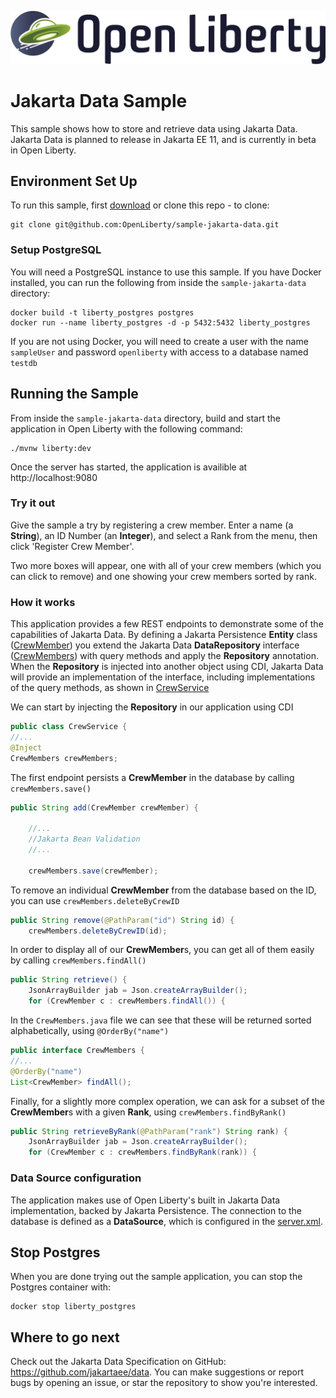![](https://github.com/OpenLiberty/open-liberty/blob/master/logos/logo_horizontal_light_navy.png)

# Jakarta Data Sample
This sample shows how to store and retrieve data using Jakarta Data. Jakarta Data is planned to release in Jakarta EE 11, and is currently in beta in Open Liberty.

## Environment Set Up
To run this sample, first [download](https://github.com/OpenLiberty/sample-jakarta-data/archive/main.zip) or clone this repo - to clone:
```
git clone git@github.com:OpenLiberty/sample-jakarta-data.git
```

### Setup PostgreSQL
You will need a PostgreSQL instance to use this sample. If you have Docker installed, you can run the following from inside the `sample-jakarta-data` directory:

```
docker build -t liberty_postgres postgres
docker run --name liberty_postgres -d -p 5432:5432 liberty_postgres
```
If you are not using Docker, you will need to create a user with the name `sampleUser` and password `openliberty` with access to a database named `testdb`

## Running the Sample
From inside the `sample-jakarta-data` directory, build and start the application in Open Liberty with the following command:
```
./mvnw liberty:dev
```

Once the server has started, the application is availible at http://localhost:9080

### Try it out
Give the sample a try by registering a crew member. Enter a name (a **String**), an ID Number (an **Integer**), and select a Rank from the menu, then click 'Register Crew Member'.

Two more boxes will appear, one with all of your crew members (which you can click to remove) and one showing your crew members sorted by rank.

### How it works
This application provides a few REST endpoints to demonstrate some of the capabilities of Jakarta Data. By defining a Jakarta Persistence **Entity** class ([CrewMember](src/main/java/io/openliberty/sample/application/CrewMember.java)) you extend the Jakarta Data **DataRepository** interface ([CrewMembers](src/main/java/io/openliberty/sample/application/CrewMembers.java)) with query methods and apply the **Repository** annotation. When the **Repository** is injected into another object using CDI, Jakarta Data will provide an implementation of the interface, including implementations of the query methods, as shown in [CrewService](src/main/java/io/openliberty/sample/application/CrewService.java)

We can start by injecting the **Repository** in our application using CDI

```java
public class CrewService {
//...
@Inject
CrewMembers crewMembers;
```

The first endpoint persists a **CrewMember** in the database by calling `crewMembers.save()`

```java
public String add(CrewMember crewMember) {
    
    //...
    //Jakarta Bean Validation
    //...

    crewMembers.save(crewMember);
```

To remove an individual **CrewMember** from the database based on the ID, you can use `crewMembers.deleteByCrewID`
```java
public String remove(@PathParam("id") String id) {
    crewMembers.deleteByCrewID(id);
```

In order to display all of our **CrewMember**s, you can get all of them easily by calling `crewMembers.findAll()`
```java
public String retrieve() {
    JsonArrayBuilder jab = Json.createArrayBuilder();
    for (CrewMember c : crewMembers.findAll()) {	
```
In the `CrewMembers.java` file we can see that these will be returned sorted alphabetically, using `@OrderBy("name")`
```java
public interface CrewMembers {
//...
@OrderBy("name")
List<CrewMember> findAll();
```

Finally, for a slightly more complex operation, we can ask for a subset of the **CrewMember**s with a given **Rank**, using `crewMembers.findByRank()`
```java
public String retrieveByRank(@PathParam("rank") String rank) {
    JsonArrayBuilder jab = Json.createArrayBuilder();
    for (CrewMember c : crewMembers.findByRank(rank)) {	
```

### Data Source configuration

The application makes use of Open Liberty's built in Jakarta Data implementation, backed by Jakarta Persistence. The connection to the database is defined as a **DataSource**, which is configured in the [server.xml](src/main/liberty/config/server.xml).

## Stop Postgres
When you are done trying out the sample application, you can stop the Postgres container with:
```
docker stop liberty_postgres
```

## Where to go next

Check out the Jakarta Data Specification on GitHub: https://github.com/jakartaee/data.
You can make suggestions or report bugs by opening an issue, or star the repository to show you're interested.
